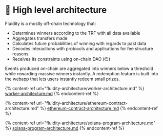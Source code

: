 # 🏢 High level architecture

Fluidity is a mostly off-chain technology that:

* Determines winners according to the TRF with all data available
* Aggregates transfers made
* Calculates future probabilities of winning with regards to past data
* Decodes interactions with protocols and applications for fee structure reasons
* Receives its constraints using on-chain DAO (:wink:)

Events produced on-chain are aggregated into winners below a threshold while rewarding massive winners instantly. A redemption feature is built into the webapp that lets users instantly redeem small prizes.

{% content-ref url="fluidity-architecture/worker-architecture.md" %}
[worker-architecture.md](fluidity-architecture/worker-architecture.md)
{% endcontent-ref %}

{% content-ref url="fluidity-architecture/ethereum-contract-architecture.md" %}
[ethereum-contract-architecture.md](fluidity-architecture/ethereum-contract-architecture.md)
{% endcontent-ref %}

{% content-ref url="fluidity-architecture/solana-program-architecture.md" %}
[solana-program-architecture.md](fluidity-architecture/solana-program-architecture.md)
{% endcontent-ref %}
